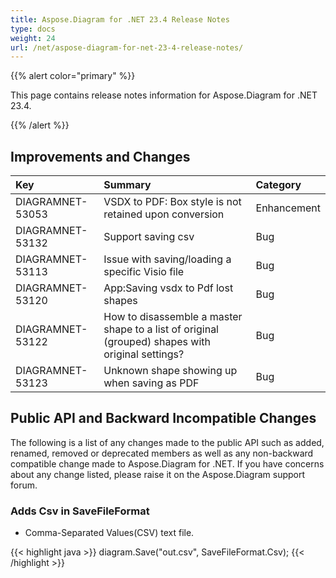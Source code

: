 ```yaml
---
title: Aspose.Diagram for .NET 23.4 Release Notes
type: docs
weight: 24
url: /net/aspose-diagram-for-net-23-4-release-notes/
---
```


{{% alert color="primary" %}} 

This page contains release notes information for Aspose.Diagram for .NET 23.4.

{{% /alert %}} 
## **Improvements and Changes**

|**Key**|**Summary**|**Category**|
| :- | :- | :- |
|DIAGRAMNET-53053|VSDX to PDF: Box style is not retained upon conversion|Enhancement|
|DIAGRAMNET-53132|Support saving csv|Bug|
|DIAGRAMNET-53113|Issue with saving/loading a specific Visio file|Bug|
|DIAGRAMNET-53120|App:Saving vsdx to Pdf lost shapes|Bug|
|DIAGRAMNET-53122|How to disassemble a master shape to a list of original (grouped) shapes with original settings?|Bug|
|DIAGRAMNET-53123|Unknown shape showing up when saving as PDF|Bug|

## **Public API and Backward Incompatible Changes**
The following is a list of any changes made to the public API such as added, renamed, removed or deprecated members as well as any non-backward compatible change made to Aspose.Diagram for .NET. If you have concerns about any change listed, please raise it on the Aspose.Diagram support forum.

### **Adds Csv in SaveFileFormat**
- Comma-Separated Values(CSV) text file.

{{< highlight java >}}
diagram.Save("out.csv", SaveFileFormat.Csv);
{{< /highlight >}}